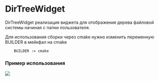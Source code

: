 # DirTreeWidget
DirTreeWidget реализация виджета для отображения дерева файловой системы начиная с папки пользователя.

Для использования сборки через cmake нужно изменить переменную BUILDER в мейкфал на cmake
```
    BUILDER := cmake
```
### Пример использования
![](misc/astro.gif)